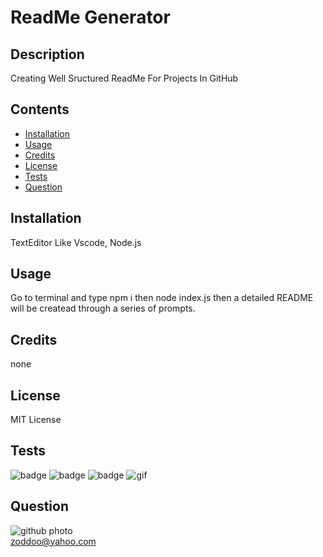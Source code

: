 
# ReadMe Generator

## Description

Creating Well Sructured ReadMe For Projects In GitHub

## Contents

* [Installation](#installation)
* [Usage](#usage)
* [Credits](#credits)
* [License](#license)
* [Tests](#tests)
* [Question](#question)
                 
## Installation

TextEditor Like Vscode, Node.js
                
## Usage

Go to terminal and type npm i then node index.js then a detailed README will be createad through a series of prompts.

## Credits
 
none 

## License

MIT License 
                
## Tests

![badge](https://img.shields.io/badge/Moddoo-ahmed-yellowgreen)
![badge](https://img.shields.io/badge/JS-100%-orange)
![badge](https://img.shields.io/badge/Coverage-80%-blue)
![gif](https://media.giphy.com/media/UQlfYQugD7rmccwlv9/giphy.gif )
                
## Question

![github photo](https://avatars2.githubusercontent.com/u/58055188?v=4)                  
zoddoo@yahoo.com
              